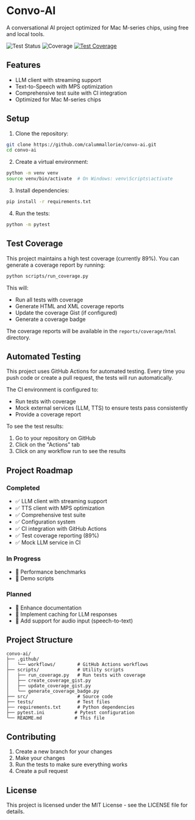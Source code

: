 # Convo-AI

A conversational AI project optimized for Mac M-series chips, using free and local tools.

![Test Status](https://github.com/calummallorie/convo-ai/actions/workflows/test.yml/badge.svg) ![Coverage](https://img.shields.io/badge/coverage-88%25-green) [![Test Coverage](https://img.shields.io/badge/coverage-88%25-green)](https://gist.github.com/CalumMallorie/0ced90b88d93397be075cdf0cbb8cf03)

## Features

- LLM client with streaming support
- Text-to-Speech with MPS optimization
- Comprehensive test suite with CI integration
- Optimized for Mac M-series chips

## Setup

1. Clone the repository:
```bash
git clone https://github.com/calummallorie/convo-ai.git
cd convo-ai
```

2. Create a virtual environment:
```bash
python -m venv venv
source venv/bin/activate  # On Windows: venv\Scripts\activate
```

3. Install dependencies:
```bash
pip install -r requirements.txt
```

4. Run the tests:
```bash
python -m pytest
```

## Test Coverage

This project maintains a high test coverage (currently 89%). You can generate a coverage report by running:

```bash
python scripts/run_coverage.py
```

This will:
- Run all tests with coverage
- Generate HTML and XML coverage reports
- Update the coverage Gist (if configured)
- Generate a coverage badge

The coverage reports will be available in the `reports/coverage/html` directory.

## Automated Testing

This project uses GitHub Actions for automated testing. Every time you push code or create a pull request, the tests will run automatically.

The CI environment is configured to:
- Run tests with coverage
- Mock external services (LLM, TTS) to ensure tests pass consistently
- Provide a coverage report

To see the test results:
1. Go to your repository on GitHub
2. Click on the "Actions" tab
3. Click on any workflow run to see the results

## Project Roadmap

### Completed
- ✅ LLM client with streaming support 
- ✅ TTS client with MPS optimization
- ✅ Comprehensive test suite
- ✅ Configuration system
- ✅ CI integration with GitHub Actions
- ✅ Test coverage reporting (89%)
- ✅ Mock LLM service in CI

### In Progress
- 🔄 Performance benchmarks
- 🔄 Demo scripts

### Planned
- 📅 Enhance documentation
- 📅 Implement caching for LLM responses
- 📅 Add support for audio input (speech-to-text)

## Project Structure

```
convo-ai/
├── .github/
│   └── workflows/        # GitHub Actions workflows
├── scripts/              # Utility scripts
│   ├── run_coverage.py   # Run tests with coverage
│   ├── create_coverage_gist.py
│   ├── update_coverage_gist.py
│   └── generate_coverage_badge.py
├── src/                  # Source code
├── tests/                # Test files
├── requirements.txt      # Python dependencies
├── pytest.ini           # Pytest configuration
└── README.md            # This file
```

## Contributing

1. Create a new branch for your changes
2. Make your changes
3. Run the tests to make sure everything works
4. Create a pull request

## License

This project is licensed under the MIT License - see the LICENSE file for details. 